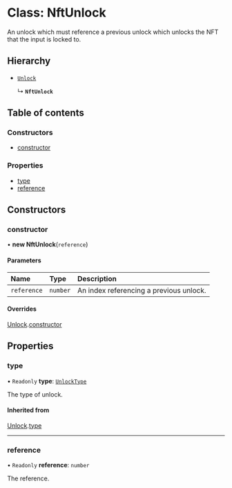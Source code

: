 # Class: NftUnlock

An unlock which must reference a previous unlock which unlocks the NFT that the input is locked to.

## Hierarchy

- [`Unlock`](Unlock.md)

  ↳ **`NftUnlock`**

## Table of contents

### Constructors

- [constructor](NftUnlock.md#constructor)

### Properties

- [type](NftUnlock.md#type)
- [reference](NftUnlock.md#reference)

## Constructors

### constructor

• **new NftUnlock**(`reference`)

#### Parameters

| Name | Type | Description |
| :------ | :------ | :------ |
| `reference` | `number` | An index referencing a previous unlock. |

#### Overrides

[Unlock](Unlock.md).[constructor](Unlock.md#constructor)

## Properties

### type

• `Readonly` **type**: [`UnlockType`](../enums/UnlockType.md)

The type of unlock.

#### Inherited from

[Unlock](Unlock.md).[type](Unlock.md#type)

___

### reference

• `Readonly` **reference**: `number`

The reference.
